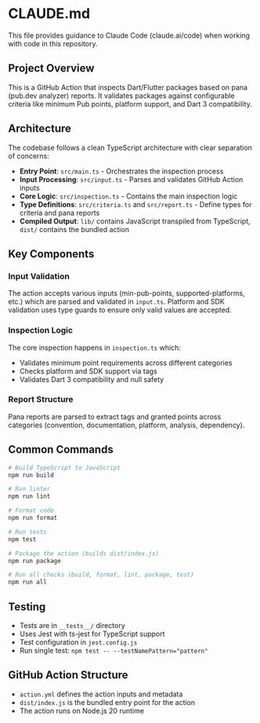 # CLAUDE.md

This file provides guidance to Claude Code (claude.ai/code) when working with code in this repository.

## Project Overview

This is a GitHub Action that inspects Dart/Flutter packages based on pana (pub.dev analyzer) reports. It validates packages against configurable criteria like minimum Pub points, platform support, and Dart 3 compatibility.

## Architecture

The codebase follows a clean TypeScript architecture with clear separation of concerns:

- **Entry Point**: `src/main.ts` - Orchestrates the inspection process
- **Input Processing**: `src/input.ts` - Parses and validates GitHub Action inputs
- **Core Logic**: `src/inspection.ts` - Contains the main inspection logic
- **Type Definitions**: `src/criteria.ts` and `src/report.ts` - Define types for criteria and pana reports
- **Compiled Output**: `lib/` contains JavaScript transpiled from TypeScript, `dist/` contains the bundled action

## Key Components

### Input Validation
The action accepts various inputs (min-pub-points, supported-platforms, etc.) which are parsed and validated in `input.ts`. Platform and SDK validation uses type guards to ensure only valid values are accepted.

### Inspection Logic
The core inspection happens in `inspection.ts` which:
- Validates minimum point requirements across different categories
- Checks platform and SDK support via tags
- Validates Dart 3 compatibility and null safety

### Report Structure
Pana reports are parsed to extract tags and granted points across categories (convention, documentation, platform, analysis, dependency).

## Common Commands

```bash
# Build TypeScript to JavaScript
npm run build

# Run linter
npm run lint

# Format code
npm run format

# Run tests
npm test

# Package the action (builds dist/index.js)
npm run package

# Run all checks (build, format, lint, package, test)
npm run all
```

## Testing

- Tests are in `__tests__/` directory
- Uses Jest with ts-jest for TypeScript support
- Test configuration in `jest.config.js`
- Run single test: `npm test -- --testNamePattern="pattern"`

## GitHub Action Structure

- `action.yml` defines the action inputs and metadata
- `dist/index.js` is the bundled entry point for the action
- The action runs on Node.js 20 runtime